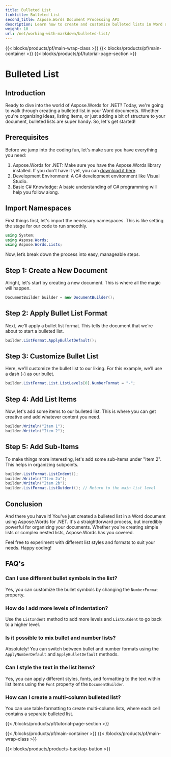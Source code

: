 ```yaml
---
title: Bulleted List
linktitle: Bulleted List
second_title: Aspose.Words Document Processing API
description: Learn how to create and customize bulleted lists in Word documents using Aspose.Words for .NET with this step-by-step guide.
weight: 10
url: /net/working-with-markdown/bulleted-list/
---
```


{{< blocks/products/pf/main-wrap-class >}}
{{< blocks/products/pf/main-container >}}
{{< blocks/products/pf/tutorial-page-section >}}

# Bulleted List

## Introduction

Ready to dive into the world of Aspose.Words for .NET? Today, we're going to walk through creating a bulleted list in your Word documents. Whether you're organizing ideas, listing items, or just adding a bit of structure to your document, bulleted lists are super handy. So, let's get started!

## Prerequisites

Before we jump into the coding fun, let's make sure you have everything you need:

1. Aspose.Words for .NET: Make sure you have the Aspose.Words library installed. If you don't have it yet, you can [download it here](https://releases.aspose.com/words/net/).
2. Development Environment: A C# development environment like Visual Studio.
3. Basic C# Knowledge: A basic understanding of C# programming will help you follow along.

## Import Namespaces

First things first, let's import the necessary namespaces. This is like setting the stage for our code to run smoothly.

```csharp
using System;
using Aspose.Words;
using Aspose.Words.Lists;
```

Now, let’s break down the process into easy, manageable steps.

## Step 1: Create a New Document

Alright, let's start by creating a new document. This is where all the magic will happen.

```csharp
DocumentBuilder builder = new DocumentBuilder();
```

## Step 2: Apply Bullet List Format

Next, we'll apply a bullet list format. This tells the document that we're about to start a bulleted list.

```csharp
builder.ListFormat.ApplyBulletDefault();
```

## Step 3: Customize Bullet List

Here, we'll customize the bullet list to our liking. For this example, we’ll use a dash (-) as our bullet.

```csharp
builder.ListFormat.List.ListLevels[0].NumberFormat = "-";
```

## Step 4: Add List Items

Now, let's add some items to our bulleted list. This is where you can get creative and add whatever content you need.

```csharp
builder.Writeln("Item 1");
builder.Writeln("Item 2");
```

## Step 5: Add Sub-Items

To make things more interesting, let's add some sub-items under "Item 2". This helps in organizing subpoints.

```csharp
builder.ListFormat.ListIndent();
builder.Writeln("Item 2a");
builder.Writeln("Item 2b");
builder.ListFormat.ListOutdent(); // Return to the main list level
```

## Conclusion

And there you have it! You've just created a bulleted list in a Word document using Aspose.Words for .NET. It's a straightforward process, but incredibly powerful for organizing your documents. Whether you're creating simple lists or complex nested lists, Aspose.Words has you covered.

Feel free to experiment with different list styles and formats to suit your needs. Happy coding!

## FAQ's

### Can I use different bullet symbols in the list?
   Yes, you can customize the bullet symbols by changing the `NumberFormat` property.

### How do I add more levels of indentation?
   Use the `ListIndent` method to add more levels and `ListOutdent` to go back to a higher level.

### Is it possible to mix bullet and number lists?
   Absolutely! You can switch between bullet and number formats using the `ApplyNumberDefault` and `ApplyBulletDefault` methods.

### Can I style the text in the list items?
   Yes, you can apply different styles, fonts, and formatting to the text within list items using the `Font` property of the `DocumentBuilder`.

### How can I create a multi-column bulleted list?
   You can use table formatting to create multi-column lists, where each cell contains a separate bulleted list.

{{< /blocks/products/pf/tutorial-page-section >}}

{{< /blocks/products/pf/main-container >}}
{{< /blocks/products/pf/main-wrap-class >}}

{{< blocks/products/products-backtop-button >}}
